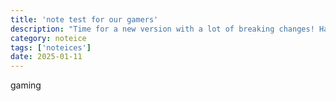 ```yaml
---
title: 'note test for our gamers'
description: "Time for a new version with a lot of breaking changes! Have fun everybody."
category: noteice
tags: ['noteices']
date: 2025-01-11
---
```


gaming
